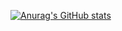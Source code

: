 [![Anurag's GitHub stats](https://github-readme-stats.vercel.app/api?username=jebudo&count_private=true&show_icons=true&theme=synthwave)](https://github.com/anuraghazra/github-readme-stats)
